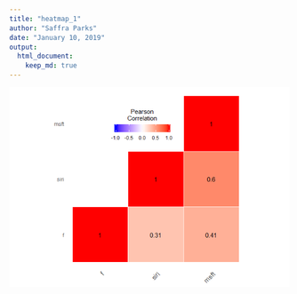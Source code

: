 ```yaml
---
title: "heatmap_1"
author: "Saffra Parks"
date: "January 10, 2019"
output: 
  html_document:
    keep_md: true 
---
```





![](heatmap_1_files/figure-html/unnamed-chunk-2-1.png)<!-- -->

